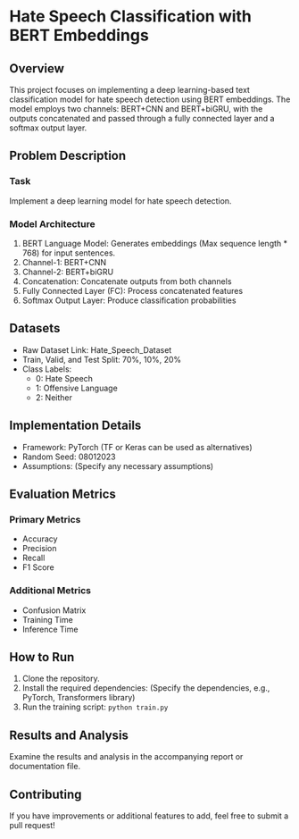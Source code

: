 # Hate Speech Classification with BERT Embeddings

## Overview

This project focuses on implementing a deep learning-based text classification model for hate speech detection using BERT embeddings. The model employs two channels: BERT+CNN and BERT+biGRU, with the outputs concatenated and passed through a fully connected layer and a softmax output layer.

## Problem Description

### Task
Implement a deep learning model for hate speech detection.

### Model Architecture
1. BERT Language Model: Generates embeddings (Max sequence length * 768) for input sentences.
2. Channel-1: BERT+CNN
3. Channel-2: BERT+biGRU
4. Concatenation: Concatenate outputs from both channels
5. Fully Connected Layer (FC): Process concatenated features
6. Softmax Output Layer: Produce classification probabilities

## Datasets

- Raw Dataset Link: Hate_Speech_Dataset
- Train, Valid, and Test Split: 70%, 10%, 20%
- Class Labels: 
  - 0: Hate Speech
  - 1: Offensive Language
  - 2: Neither

## Implementation Details

- Framework: PyTorch (TF or Keras can be used as alternatives)
- Random Seed: 08012023
- Assumptions: (Specify any necessary assumptions)

## Evaluation Metrics

### Primary Metrics

- Accuracy
- Precision
- Recall
- F1 Score

### Additional Metrics

- Confusion Matrix
- Training Time
- Inference Time

## How to Run

1. Clone the repository.
2. Install the required dependencies: (Specify the dependencies, e.g., PyTorch, Transformers library)
3. Run the training script: `python train.py`

## Results and Analysis

Examine the results and analysis in the accompanying report or documentation file.

## Contributing

If you have improvements or additional features to add, feel free to submit a pull request!

